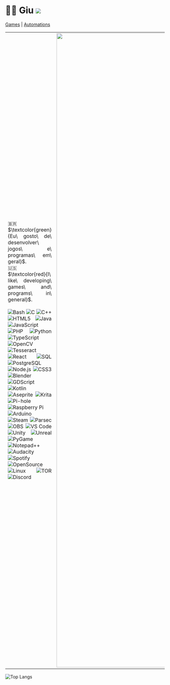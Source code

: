 # 👋🏻 Giu <img src="https://views.whatilearened.today/views/github/o-giu/views.svg"/>
[Games](https://github.com/stars/o-giu/lists/games) | [Automations](https://github.com/stars/o-giu/lists/automations)

| | |
|:--|--:|
| <div align="justify">🇧🇷 $\textcolor{green}{Eu\ gosto\ de\ desenvolver\ jogos\ e\ programas\ em\ geral}$.<br>🇺🇸 $\textcolor{red}{I\ like\ developing\ games\ and\ programs\ in\ general}$.<br><br>![Bash](https://img.shields.io/badge/Bash-4A4A4A?style=flat&logo=gnu-bash&logoColor=white) ![C](https://img.shields.io/badge/C-4A4A4A?style=flat&logo=c&logoColor=white) ![C++](https://img.shields.io/badge/C++-4A4A4A?style=flat&logo=c%2B%2B&logoColor=white) ![HTML5](https://img.shields.io/badge/HTML5-4A4A4A?style=flat&logo=html5&logoColor=white) ![Java](https://img.shields.io/badge/Java-4A4A4A?style=flat&logo=java&logoColor=white) ![JavaScript](https://img.shields.io/badge/JavaScript-4A4A4A?style=flat&logo=javascript&logoColor=white) ![PHP](https://img.shields.io/badge/PHP-4A4A4A?style=flat&logo=php&logoColor=white) ![Python](https://img.shields.io/badge/Python-4A4A4A?style=flat&logo=python&logoColor=white) ![TypeScript](https://img.shields.io/badge/TypeScript-4A4A4A?style=flat&logo=typescript&logoColor=white) ![OpenCV](https://img.shields.io/badge/OpenCV-4A4A4A?style=flat&logo=opencv&logoColor=white) ![Tesseract](https://img.shields.io/badge/Tesseract-4A4A4A?style=flat&logo=tesseract&logoColor=white) ![React](https://img.shields.io/badge/React-4A4A4A?style=flat&logo=react&logoColor=white) ![SQL](https://img.shields.io/badge/SQL-4A4A4A?style=flat&logo=sql&logoColor=white) ![PostgreSQL](https://img.shields.io/badge/PostgreSQL-4A4A4A?style=flat&logo=postgresql&logoColor=white) ![Node.js](https://img.shields.io/badge/Node.js-4A4A4A?style=flat&logo=node.js&logoColor=white) ![CSS3](https://img.shields.io/badge/CSS3-4A4A4A?style=flat&logo=css3&logoColor=white) ![Blender](https://img.shields.io/badge/Blender-4A4A4A?style=flat&logo=blender&logoColor=white) ![GDScript](https://img.shields.io/badge/GDScript-4A4A4A?style=flat&logo=godot&logoColor=white) ![Kotlin](https://img.shields.io/badge/Kotlin-4A4A4A?style=flat&logo=kotlin&logoColor=white) ![Aseprite](https://img.shields.io/badge/Aseprite-4A4A4A?style=flat&logo=aseprite&logoColor=white) ![Krita](https://img.shields.io/badge/Krita-4A4A4A?style=flat&logo=krita&logoColor=white) ![Pi-hole](https://img.shields.io/badge/Pi--hole-4A4A4A?style=flat&logo=pi-hole&logoColor=white) ![Raspberry Pi](https://img.shields.io/badge/Raspberry%20Pi-4A4A4A?style=flat&logo=raspberry-pi&logoColor=white) ![Arduino](https://img.shields.io/badge/Arduino-4A4A4A?style=flat&logo=arduino&logoColor=white) ![Steam](https://img.shields.io/badge/Steam-4A4A4A?style=flat&logo=steam&logoColor=white) ![Parsec](https://img.shields.io/badge/Parsec-4A4A4A?style=flat&logo=parsec&logoColor=white) ![OBS](https://img.shields.io/badge/OBS-4A4A4A?style=flat&logo=obs-studio&logoColor=white) ![VS Code](https://img.shields.io/badge/VS%20Code-4A4A4A?style=flat&logo=visual-studio-code&logoColor=white) ![Unity](https://img.shields.io/badge/Unity-4A4A4A?style=flat&logo=unity&logoColor=white) ![Unreal](https://img.shields.io/badge/Unreal-4A4A4A?style=flat&logo=unreal-engine&logoColor=white) ![PyGame](https://img.shields.io/badge/PyGame-4A4A4A?style=flat&logo=pygame&logoColor=white) ![Notepad++](https://img.shields.io/badge/Notepad++-4A4A4A?style=flat&logo=notepad%2B%2B&logoColor=white) ![Audacity](https://img.shields.io/badge/Audacity-4A4A4A?style=flat&logo=audacity&logoColor=white) ![Spotify](https://img.shields.io/badge/Spotify-4A4A4A?style=flat&logo=spotify&logoColor=white) ![OpenSource](https://img.shields.io/badge/OpenSource-4A4A4A?style=flat&logo=opensource&logoColor=white) ![Linux](https://img.shields.io/badge/Linux-4A4A4A?style=flat&logo=linux&logoColor=white) ![TOR](https://img.shields.io/badge/TOR-4A4A4A?style=flat&logo=tor-project&logoColor=white) ![Discord](https://img.shields.io/badge/Discord-4A4A4A?style=flat&logo=discord&logoColor=white)</div> | <img src="https://github.com/user-attachments/assets/e044306e-3401-4f9c-8ec2-94b8ad1b1f9f" width="2000" alt="Imagem do perfil"> |

![Top Langs](https://github-readme-stats.vercel.app/api/top-langs/?username=o-giu&hide_progress=true)
